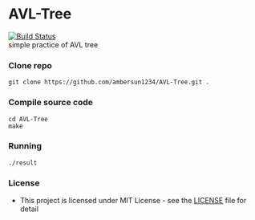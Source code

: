 # AVL-Tree
[![Build Status](https://travis-ci.org/ambersun1234/AVL_Tree.svg?branch=master)](https://travis-ci.org/ambersun1234/AVL_Tree)
<br>
simple practice of AVL tree
### Clone repo
```=1
git clone https://github.com/ambersun1234/AVL-Tree.git .
```
### Compile source code
```=1
cd AVL-Tree
make
```
### Running
```=1
./result
```
### License
+ This project is licensed under MIT License - see the [LICENSE](https://github.com/ambersun1234/AVL_Tree/blob/master/LICENSE) file for detail
